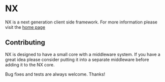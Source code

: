 # NX

NX is a next generation client side framework. For more information please visit the [home page](http://nx-nxframework.rhcloud.com/)

## Contributing

NX is designed to have a small core with a middleware system. If you have a great idea please consider putting it into a separate middleware before adding it to the NX core.

Bug fixes and tests are always welcome. Thanks!
